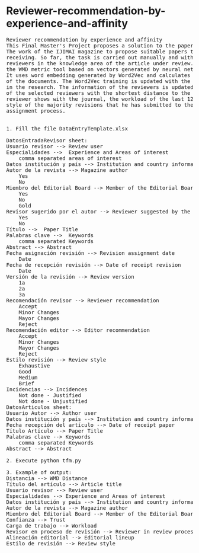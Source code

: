 # Reviewer-recommendation-by-experience-and-affinity
<pre>
Reviewer recommendation by experience and affinity
This Final Master's Project proposes a solution to the paper reviewer proposal required by the Peer Review process specifically accepted by the academic sector. 
The work of the IJIMAI magazine to propose suitable papers to the collaborators is becoming increasingly complex due to the growing amount of articles they are 
receiving. So far, the task is carried out manually and with this project we intend to make this recommendation effectively and precisely, proposing adjusted 
reviewers in the knowledge area of the article under review. Currently there are many unsupervised recommendation methods and for this project was selected 
the WMD metric tool based on vectors generated by neural networks that allows you to calculate the distance between two documents even without having words in common. 
It uses word embedding generated by Word2Vec and calculates the distance by an adaptation of the calculation of the distance of the earth movement (EMD) to the space 
of the documents. The Word2Vec training is updated with the magazine's papers revised and pending papers this action allows us to addition the new concepts that arise
in the research. The information of the reviewers is updated with the reviews that have obtained the best evaluation by the editor. Finally, together with the result 
of the selected reviewers with the shortest distance to the article and their own information, the calculated attributes are obtained, which are the trust that the 
reviewer shows with the journal, the workload of the last 12 months, if the Reviewer is currently undergoing review and alignment with the publisher and what is the 
style of the majority revisions that he has submitted to the journal. With all this information, the publisher will be able to streamline and improve its reviewer 
assignment process.


1. Fill the file DataEntryTemplate.xlsx

DatosEntradaRevisor sheet:
Usuario revisor -->	Review user
Especialidades -->	Experience and Areas of interest
	comma separated areas of interest
Datos institución y país --> Institution and country information
Autor de la revista	--> Magazine author
	Yes
	No
Miembro del Editorial Board	--> Member of the Editorial Board
	Yes
	No
	Gold
Revisor sugerido por el autor --> Reviewer suggested by the author
	Yes
	No
Título -->	Paper Title
Palabras clave -->	Keywords
	comma separated Keywords
Abstract --> Abstract
Fecha asignación revisión --> Revision assignment date
	Date
Fecha de recepción revisión --> Date of receipt revision
	Date
Versión de la revisión --> Review version
	1a
	2a
	3a
Recomendación revisor --> Reviewer recommendation
	Accept
	Minor Changes
	Mayor Changes
	Reject
Recomendación editor --> Editor recommendation
	Accept
	Minor Changes
	Mayor Changes
	Reject
Estilo revisión --> Review style
	Exhaustive
	Good
	Medium
	Brief
Incidencias --> Incidences
	Not done - Justified
	Not done - Unjustified
DatosArticulos sheet:
Usuario Autor --> Author user
Datos institución y país --> Institution and country information
Fecha recepción del artículo --> Date of receipt paper
Título Artículo --> Paper Title
Palabras clave --> Keywords
	comma separated Keywords
Abstract --> Abstract

2. Execute python tfm.py

3. Example of output:
Distancia --> WMD Distance
Título del artículo --> Article title
Usuario revisor --> Review user
Especialidades --> Experience and Areas of interest
Datos institución y país --> Institution and country information
Autor de la revista --> Magazine author
Miembro del Editorial Board --> Member of the Editorial Board
Confianza --> Trust
Carga de trabajo --> Workload
Revisor en proceso de revisión --> Reviewer in review process
Alineación editorial --> Editorial lineup
Estilo de revisión --> Review style
</pre>
